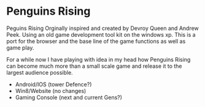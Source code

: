 Penguins Rising
==============

Peguins Rising
Orginally inspired and created by Devroy Queen and Andrew Peek. Using an old game development tool kit on the windows xp. 
This is a port for the browser and the base line of the game functions as well as game play.

For a while now I have playing with idea in my head how Penguins Rising can become much more than a small scale game and release it to the largest audience possible.  

- Android/IOS (tower Defence?) 
- Win8/Website (no changes) 
- Gaming Console (next and current Gens?) 
